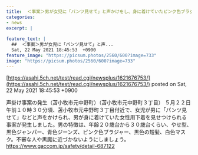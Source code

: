 ```yaml
---
title:  ＜事案＞男が女児に「パンツ見せて」と声かけをし、身に着けていたピンク色ブラジャーを見せ付ける   北海道  
categories:
- news
excerpt: |
  
feature_text: |
  ##  ＜事案＞男が女児に「パンツ見せて」と声...
  Sat, 22 May 2021 18:45:53  +0900
feature_image: "https://picsum.photos/2560/600?image=733"
image: "https://picsum.photos/2560/600?image=733"
---
```


[https://asahi.5ch.net/test/read.cgi/newsplus/1621676753/](https://asahi.5ch.net/test/read.cgi/newsplus/1621676753/)
posted on Sat, 22 May 2021 18:45:53  +0900

<!--more-->

声掛け事案の発生（苫小牧市元中野町）（苫小牧市元中野町３丁目） ５月２２日午前１０時３０分頃、苫小牧市元中野町３丁目付近で、女児が男に「パンツ見せて」などと声をかけられ、男が身に着けていた女性用下着を見せつけられる事案が発生しました。男の特徴は、年齢２０歳台から３０歳台くらい、やせ型、黒色ジャンパー、青色ジーンズ、ピンク色ブラジャー、黒色の短髪、白色マスク。不審な人や黒魔に近づかないようにしましょう。 https://www.gaccom.jp/safety/detail-687122
